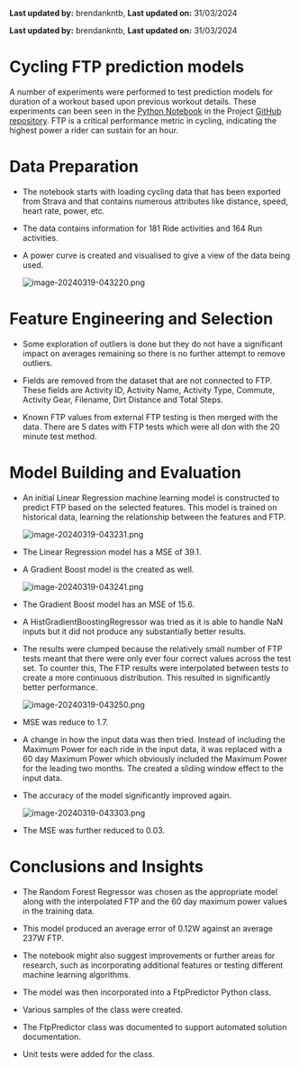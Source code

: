 **Last updated by:** brendankntb, **Last updated on:** 31/03/2024

**Last updated by:** brendankntb, **Last updated on:** 31/03/2024

# Cycling FTP prediction models

A number of experiments were performed to test prediction models for duration of a workout based upon previous workout details. These experiments can been seen in the [Python Notebook](https://github.com/redbackoperations/Projects/blob/main/Sports%20Performance%20Analysis/frontend/Cycling%20Analysis/FTP%20Prediction.ipynb) in the Project [GitHub repository](https://github.com/redbackoperations/Projects/blob/main/Sports%20Performance%20Analysis/frontend/). FTP is a critical performance metric in cycling, indicating the highest power a rider can sustain for an hour.

# **Data Preparation**

*   The notebook starts with loading cycling data that has been exported from Strava and that contains numerous attributes like distance, speed, heart rate, power, etc.
    
*   The data contains information for 181 Ride activities and 164 Run activities.
    
*   A power curve is created and visualised to give a view of the data being used.
    
    ![image-20240319-043220.png](./attachments/image-20240319-043220.png)
    

# **Feature Engineering and Selection**

*   Some exploration of outliers is done but they do not have a significant impact on averages remaining so there is no further attempt to remove outliers.
    
*   Fields are removed from the dataset that are not connected to FTP. These fields are Activity ID, Activity Name, Activity Type, Commute, Activity Gear, Filename, Dirt Distance and Total Steps.
    
*   Known FTP values from external FTP testing is then merged with the data. There are 5 dates with FTP tests which were all don with the 20 minute test method.
    

# **Model Building and Evaluation**

*   An initial Linear Regression machine learning model is constructed to predict FTP based on the selected features. This model is trained on historical data, learning the relationship between the features and FTP.
    
    ![image-20240319-043231.png](./attachments/image-20240319-043231.png)
    
*   The Linear Regression model has a MSE of 39.1.
    
*   A Gradient Boost model is the created as well.
    
    ![image-20240319-043241.png](./attachments/image-20240319-043241.png)
    
*   The Gradient Boost model has an MSE of 15.6.
    
*   A HistGradientBoostingRegressor was tried as it is able to handle NaN inputs but it did not produce any substantially better results.
    
*   The results were clumped because the relatively small number of FTP tests meant that there were only ever four correct values across the test set. To counter this, The FTP results were interpolated between tests to create a more continuous distribution. This resulted in significantly better performance.
    
    ![image-20240319-043250.png](./attachments/image-20240319-043250.png)
    
*   MSE was reduce to 1.7.
    
*   A change in how the input data was then tried. Instead of including the Maximum Power for each ride in the input data, it was replaced with a 60 day Maximum Power which obviously included the Maximum Power for the leading two months. The created a sliding window effect to the input data.
    
*   The accuracy of the model significantly improved again.
    
    ![image-20240319-043303.png](./attachments/image-20240319-043303.png)
    
*   The MSE was further reduced to 0.03.
    

# **Conclusions and Insights**

*   The Random Forest Regressor was chosen as the appropriate model along with the interpolated FTP and the 60 day maximum power values in the training data.
    
*   This model produced an average error of 0.12W against an average 237W FTP.
    
*   The notebook might also suggest improvements or further areas for research, such as incorporating additional features or testing different machine learning algorithms.
    
*   The model was then incorporated into a FtpPredictor Python class.
    
*   Various samples of the class were created.
    
*   The FtpPredictor class was documented to support automated solution documentation.
    
*   Unit tests were added for the class.